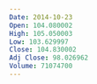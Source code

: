 ```yaml
---
Date: 2014-10-23
Open: 104.080002
High: 105.050003
Low: 103.629997
Close: 104.830002
Adj Close: 98.026962
Volume: 71074700
---
```

